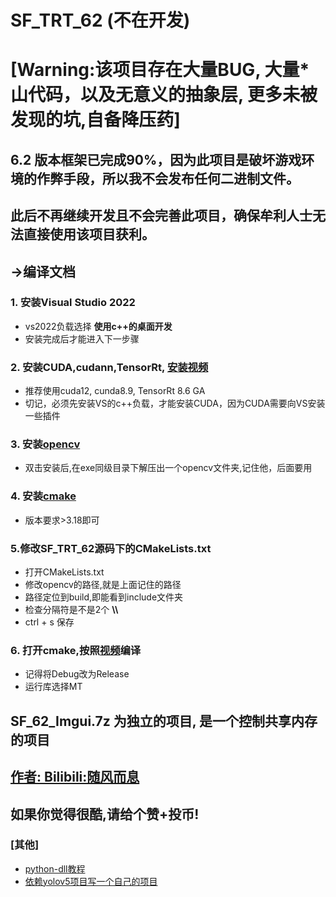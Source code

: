 # SF_TRT_62  (不在开发)
# [Warning:该项目存在大量BUG, 大量*山代码，以及无意义的抽象层, 更多未被发现的坑,自备降压药]


## 6.2 版本框架已完成90%，因为此项目是破坏游戏环境的作弊手段，所以我不会发布任何二进制文件。
## 此后不再继续开发且不会完善此项目，确保牟利人士无法直接使用该项目获利。

## ->编译文档

### 1. 安装Visual Studio 2022
- vs2022负载选择 **使用c++的桌面开发**
- 安装完成后才能进入下一步骤

### 2. 安装CUDA,cudann,TensorRt, [安装视频](https://www.bilibili.com/video/BV1pG411h743/?spm_id_from=333.999.0.0&vd_source=48769c3445e4933d438612c7cb69d59c)
- 推荐使用cuda12, cunda8.9, TensorRt 8.6 GA
- 切记，必须先安装VS的c++负载，才能安装CUDA，因为CUDA需要向VS安装一些插件

### 3. 安装[opencv](https://github.com/opencv/opencv/releases)
- 双击安装后,在exe同级目录下解压出一个opencv文件夹,记住他，后面要用
  
### 4. 安装[cmake](https://github.com/Kitware/CMake/releases)
 - 版本要求>3.18即可

### 5.修改SF_TRT_62源码下的CMakeLists.txt
- 打开CMakeLists.txt
- 修改opencv的路径,就是上面记住的路径
- 路径定位到build,即能看到include文件夹
- 检查分隔符是不是2个  **\\\\**
- ctrl + s 保存

### 6. 打开cmake,按照[视频](https://www.bilibili.com/video/BV1pG411h743?p=3&vd_source=48769c3445e4933d438612c7cb69d59c)编译
- 记得将Debug改为Release
- 运行库选择MT

## SF_62_Imgui.7z 为独立的项目, 是一个控制共享内存的项目

## [作者: Bilibili:随风而息](https://space.bilibili.com/120366874)
## 如果你觉得很酷,请给个赞+投币!
### [其他]
- [python-dll教程](https://www.bilibili.com/video/BV1Pe4y1p7Ds/?share_source=copy_web&vd_source=1ab4c859f1ebd918903f472636409e44)
- [依赖yolov5项目写一个自己的项目](https://www.bilibili.com/video/BV1Da4y1G7B2/?share_source=copy_web&vd_source=1ab4c859f1ebd918903f472636409e44)
